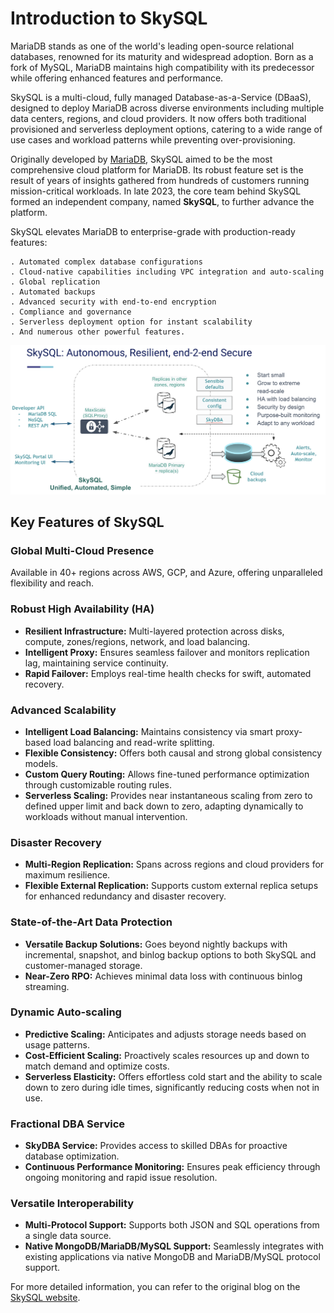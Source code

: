 # **Introduction to SkySQL**


MariaDB stands as one of the world's leading open-source relational databases, renowned for its maturity and widespread adoption. Born as a fork of MySQL, MariaDB maintains high compatibility with its predecessor while offering enhanced features and performance.

SkySQL is a multi-cloud, fully managed Database-as-a-Service (DBaaS), designed to deploy MariaDB across diverse environments including multiple data centers, regions, and cloud providers. It now offers both traditional provisioned and serverless deployment options, catering to a wide range of use cases and workload patterns while preventing over-provisioning.

Originally developed by [MariaDB](http://mariadb.com), SkySQL aimed to be the most comprehensive cloud platform for MariaDB. Its robust feature set is the result of years of insights gathered from hundreds of customers running mission-critical workloads. In late 2023, the core team behind SkySQL formed an independent company, named  **SkySQL**, to further advance the platform.

SkySQL elevates MariaDB to enterprise-grade with production-ready features:

    . Automated complex database configurations
    . Cloud-native capabilities including VPC integration and auto-scaling
    . Global replication
    . Automated backups
    . Advanced security with end-to-end encryption
    . Compliance and governance
    . Serverless deployment option for instant scalability
    . And numerous other powerful features.

[![architecture](architecture.png)](architecture.png)

## **Key Features of SkySQL**

### **Global Multi-Cloud Presence**
Available in 40+ regions across AWS, GCP, and Azure, offering unparalleled flexibility and reach.

### **Robust High Availability (HA)**
- **Resilient Infrastructure:** Multi-layered protection across disks, compute, zones/regions, network, and load balancing.
- **Intelligent Proxy:** Ensures seamless failover and monitors replication lag, maintaining service continuity.
- **Rapid Failover:** Employs real-time health checks for swift, automated recovery.

### **Advanced Scalability**
- **Intelligent Load Balancing:** Maintains consistency via smart proxy-based load balancing and read-write splitting.
- **Flexible Consistency:** Offers both causal and strong global consistency models.
- **Custom Query Routing:** Allows fine-tuned performance optimization through customizable routing rules.
- **Serverless Scaling:** Provides near instantaneous scaling from zero to defined upper limit and back down to zero, adapting dynamically to workloads without manual intervention.


### **Disaster Recovery**
- **Multi-Region Replication:** Spans across regions and cloud providers for maximum resilience.
- **Flexible External Replication:** Supports custom external replica setups for enhanced redundancy and disaster recovery.

### **State-of-the-Art Data Protection**
- **Versatile Backup Solutions:** Goes beyond nightly backups with incremental, snapshot, and binlog backup options to both SkySQL and customer-managed storage.
- **Near-Zero RPO:** Achieves minimal data loss with continuous binlog streaming.

### **Dynamic Auto-scaling**
- **Predictive Scaling:** Anticipates and adjusts storage needs based on usage patterns.
- **Cost-Efficient Scaling:** Proactively scales resources up and down to match demand and optimize costs.
- **Serverless Elasticity:** Offers effortless cold start and the ability to scale down to zero during idle times, significantly reducing costs when not in use.

### **Fractional DBA Service**
- **SkyDBA Service:** Provides access to skilled DBAs for proactive database optimization.
- **Continuous Performance Monitoring:** Ensures peak efficiency through ongoing monitoring and rapid issue resolution.

### **Versatile Interoperability**
- **Multi-Protocol Support:** Supports both JSON and SQL operations from a single data source.
- **Native MongoDB/MariaDB/MySQL Support:** Seamlessly integrates with existing applications via native MongoDB and MariaDB/MySQL protocol support.


For more detailed information, you can refer to the original blog on the [SkySQL website](https://skysql.com/2024/03/12/optimizing-database-resilience-and-cost-a-deep-dive-into-skysqls-unique-features/).
